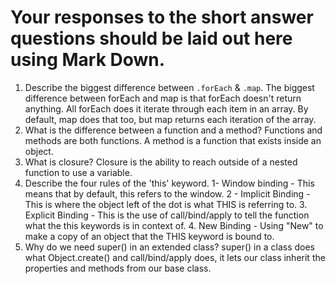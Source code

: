 # Your responses to the short answer questions should be laid out here using Mark Down.
1. Describe the biggest difference between `.forEach` & `.map`.
The biggest difference between forEach and map is that forEach doesn't return anything. All forEach does it iterate through each item in an array. By default, map does that too, but map returns each iteration of the array. 
2. What is the difference between a function and a method?
Functions and methods are both functions. A method is a function that exists inside an object. 
3. What is closure?
Closure is the ability to reach outside of a nested function to use a variable. 
4. Describe the four rules of the 'this' keyword.
1- Window binding - This means that by default, this refers to the window. 2 - Implicit Binding - This is where the object left of the dot is what THIS is referring to. 3. Explicit Binding - This is the use of call/bind/apply to tell the function what the this keywords is in context of. 4. New Binding - Using "New" to make a copy of an object that the THIS keyword is bound to. 
5. Why do we need super() in an extended class?
super() in a class does what Object.create() and call/bind/apply does, it lets our class inherit the properties and methods from our base class. 
